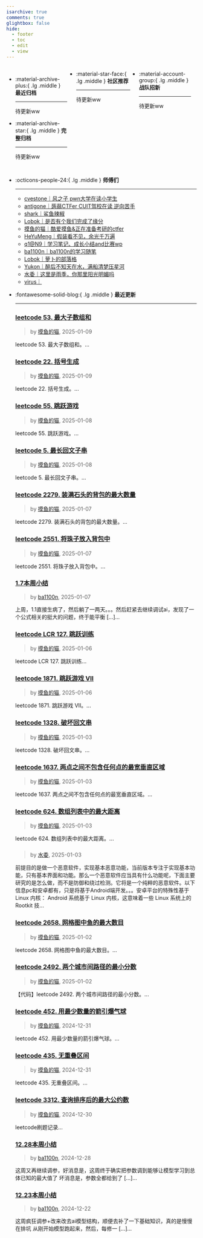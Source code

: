 ```yaml
---
isarchive: true
comments: true
glightbox: false
hide:
  - footer
  - toc
  - edit
  - view
---
```


<div class="grid" style="display: grid;grid-template-columns: 32% 33% 32%;" markdown>

<div class="grid cards" style="display: grid; grid-template-columns: 1fr;" markdown>

-   :material-archive-plus:{ .lg .middle } __最近归档__

    ---

    待更新ww


-   :material-archive-star:{ .lg .middle } __完整归档__

    ---

    待更新ww



</div>

<div class="grid cards" markdown>

-   :material-star-face:{ .lg .middle } __社区推荐__

    ---

    待更新ww


</div>

<div class="grid cards" markdown>

-   :material-account-group:{ .lg .middle } __战队招新__

    ---

    待更新ww


</div>

</div>

<div class="grid cards" markdown>

-   :octicons-people-24:{ .lg .middle } __师傅们__

    ---
    - [cvestone｜风之子 pwn大学在读小学生](https://www.su-cvestone.cn/)
    - [antigone｜蒟蒻CTFer CUIT驾校在读 逆向苦手](https://antigone4224.github.io/)
    - [shark｜鲨鱼辣椒](https://www.shark45.cn/)
    - [Lobok｜是否有个我们完成了缘分](http://dis4.cn/)
    - [摸鱼的猫｜酷爱摸鱼&正在准备考研的ctfer](https://blog.csdn.net/qq_62172019/)
    - [HeYuMeng｜假装看不见，余光千万遍](http://www.heyumeng.online/)
    - [q1@N9｜学习笔记、成长小结and比赛wp](https://qsheep24.wordpress.com)
    - [ba1100n｜ba1100n的学习随笔](http://www.ba1100n.tech)
    - [Lobok｜萝卜的部落格](https://dis4.cn)
    - [Yukon｜醉后不知天在水，满船清梦压星河](https://yukon.icu)
    - [水委｜这里是雨季，你那里阳光明媚吗](https://arch3rn4r.github.io)
    - [virus｜](https://megachar0x01.github.io)

</div>
<div class="grid cards" markdown>

-   :fontawesome-solid-blog:{ .lg .middle } __最近更新__

    ---
    ### [leetcode 53. 最大子数组和](https://blog.csdn.net/qq_62172019/article/details/145033866)  
    >by [摸鱼的猫](https://blog.csdn.net/qq_62172019/), 2025-01-09

    leetcode 53. 最大子数组和。...
    ### [leetcode 22. 括号生成](https://blog.csdn.net/qq_62172019/article/details/145033376)  
    >by [摸鱼的猫](https://blog.csdn.net/qq_62172019/), 2025-01-09

    leetcode 22. 括号生成。...
    ### [leetcode 55. 跳跃游戏](https://blog.csdn.net/qq_62172019/article/details/145001670)  
    >by [摸鱼的猫](https://blog.csdn.net/qq_62172019/), 2025-01-08

    leetcode 55. 跳跃游戏。...
    ### [leetcode 5. 最长回文子串](https://blog.csdn.net/qq_62172019/article/details/145001272)  
    >by [摸鱼的猫](https://blog.csdn.net/qq_62172019/), 2025-01-08

    leetcode 5. 最长回文子串。...
    ### [leetcode 2279. 装满石头的背包的最大数量](https://blog.csdn.net/qq_62172019/article/details/144979574)  
    >by [摸鱼的猫](https://blog.csdn.net/qq_62172019/), 2025-01-07

    leetcode 2279. 装满石头的背包的最大数量。...
    ### [leetcode 2551. 将珠子放入背包中](https://blog.csdn.net/qq_62172019/article/details/144978995)  
    >by [摸鱼的猫](https://blog.csdn.net/qq_62172019/), 2025-01-07

    leetcode 2551. 将珠子放入背包中。...
    ### [1.7本周小结](http://ba1100n.tech/weekly_diary/1-7%e6%9c%ac%e5%91%a8%e5%b0%8f%e7%bb%93/)  
    >by [ba1100n](http://www.ba1100n.tech), 2025-01-07

    上周，1.1直接生病了，然后躺了一两天。。。然后赶紧去继续调试ai，发现了一个公式相关的挺大的问题，终于能平衡 […]...
    ### [leetcode LCR 127. 跳跃训练](https://blog.csdn.net/qq_62172019/article/details/144958506)  
    >by [摸鱼的猫](https://blog.csdn.net/qq_62172019/), 2025-01-06

    leetcode LCR 127. 跳跃训练...
    ### [leetcode 1871. 跳跃游戏 VII](https://blog.csdn.net/qq_62172019/article/details/144957490)  
    >by [摸鱼的猫](https://blog.csdn.net/qq_62172019/), 2025-01-06

    leetcode 1871. 跳跃游戏 VII。...
    ### [leetcode 1328. 破坏回文串](https://blog.csdn.net/qq_62172019/article/details/144911548)  
    >by [摸鱼的猫](https://blog.csdn.net/qq_62172019/), 2025-01-03

    leetcode 1328. 破坏回文串。...
    ### [leetcode 1637. 两点之间不包含任何点的最宽垂直区域](https://blog.csdn.net/qq_62172019/article/details/144911016)  
    >by [摸鱼的猫](https://blog.csdn.net/qq_62172019/), 2025-01-03

    leetcode 1637. 两点之间不包含任何点的最宽垂直区域。...
    ### [leetcode 624. 数组列表中的最大距离](https://blog.csdn.net/qq_62172019/article/details/144910380)  
    >by [摸鱼的猫](https://blog.csdn.net/qq_62172019/), 2025-01-03

    leetcode 624. 数组列表中的最大距离。...
    ### [](http://arch3rn4r.github.io/2025/01/04/%E6%81%B6%E6%84%8F%E8%BD%AF%E4%BB%B6%E5%BC%80%E5%8F%911/)  
    >by [水委](https://arch3rn4r.github.io), 2025-01-03

    前提目的是做一个恶意软件，实现基本恶意功能，当前版本专注于实现基本功能，只有基本界面和功能。那么一个恶意软件应当具有什么功能呢，下面主要研究的是怎么做，而不是防御和绕过检测。它将是一个纯粹的恶意软件。以下信息pc和安卓都有，只是将基于Android端开发。。。安卓平台的特殊性基于 Linux 内核： Android 系统基于 Linux 内核，这意味着一些 Linux 系统上的 Rootkit 技...
    ### [leetcode 2658. 网格图中鱼的最大数目](https://blog.csdn.net/qq_62172019/article/details/144888120)  
    >by [摸鱼的猫](https://blog.csdn.net/qq_62172019/), 2025-01-02

    leetcode 2658. 网格图中鱼的最大数目。...
    ### [leetcode 2492. 两个城市间路径的最小分数](https://blog.csdn.net/qq_62172019/article/details/144886516)  
    >by [摸鱼的猫](https://blog.csdn.net/qq_62172019/), 2025-01-02

    【代码】leetcode 2492. 两个城市间路径的最小分数。...
    ### [leetcode 452. 用最少数量的箭引爆气球](https://blog.csdn.net/qq_62172019/article/details/144845782)  
    >by [摸鱼的猫](https://blog.csdn.net/qq_62172019/), 2024-12-31

    leetcode 452. 用最少数量的箭引爆气球。...
    ### [leetcode 435. 无重叠区间](https://blog.csdn.net/qq_62172019/article/details/144844352)  
    >by [摸鱼的猫](https://blog.csdn.net/qq_62172019/), 2024-12-31

    leetcode 435. 无重叠区间。...
    ### [leetcode 3312. 查询排序后的最大公约数](https://blog.csdn.net/qq_62172019/article/details/144817178)  
    >by [摸鱼的猫](https://blog.csdn.net/qq_62172019/), 2024-12-30

    leetcode刷题记录...
    ### [12.28本周小结](http://ba1100n.tech/weekly_diary/12-28%e6%9c%ac%e5%91%a8%e5%b0%8f%e7%bb%93/)  
    >by [ba1100n](http://www.ba1100n.tech), 2024-12-28

    这周又再继续调参，好消息是，这周终于确实把参数调到能够让模型学习到总体已知的最大值了 坏消息是，参数全都给到了 […]...
    ### [12.23本周小结](http://ba1100n.tech/weekly_diary/12-23%e6%9c%ac%e5%91%a8%e5%b0%8f%e7%bb%93/)  
    >by [ba1100n](http://www.ba1100n.tech), 2024-12-22

    这周疯狂调参+改来改去ai模型结构，顺便去补了一下基础知识，真的是慢慢在排坑 从刚开始模型跑起来，然后，每修一 […]...

</div>
